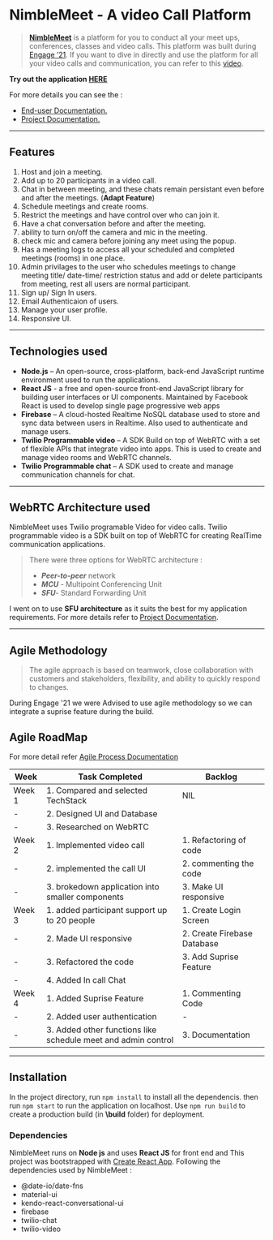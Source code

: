 # NimbleMeet - A video Call Platform

> [**NimbleMeet**](https://teamsclone-hosting.web.app/) is a platform for you to conduct all your meet ups, conferences, classes and video calls. This platform was built during [Engage ’21](https://microsoft.acehacker.com/engage2021/). If you want to dive in directly and use the platform for all your video calls and communication, you can refer to this [video](https://youtu.be/fGbMYlIo85w).

**Try out the application [HERE](https://teamsclone-hosting.web.app/)**

For more details you can see the :
- [End-user Documentation.](https://docs.google.com/document/d/1kZGtg0Dant_C0DXceSIZ3JdEgP0VZU44/edit)
- [Project Documentation.](https://docs.google.com/document/d/1otgZ0irjIOBO81owPQU-kHpk6SgAMO-7/edit)

---

## Features

1. 	Host and join a meeting.
2.	Add up to 20 participants in a video call.
3.	Chat in between meeting, and these chats remain persistant even before and after the meetings. (**Adapt Feature**)
4.	Schedule meetings and create rooms.
5.	Restrict the meetings and have control over who can join it.
6.	Have a chat conversation before and after the meeting.
7.	ability to turn on/off the camera and mic in the meeting.
8.	check mic and camera before joining any meet using the popup.
9.	Has a meeting logs to access all your scheduled and completed meetings (rooms) in one place.
10.	Admin privilages to the user who schedules meetings to change meeting title/ date-time/ restriction status and add or delete participants from meeting, rest all users are normal participant.
11.	Sign up/ Sign In users.
12.	Email Authenticaion of users.
13.	Manage your user profile.
14. Responsive UI.

---
## Technologies used
-	**Node.js** – An open-source, cross-platform, back-end JavaScript runtime environment used to run the applications.
-	**React JS** - a free and open-source front-end JavaScript library for building user interfaces or UI components. Maintained by Facebook React is used to develop single page progressive web apps
-	**Firebase** – A cloud-hosted Realtime NoSQL database used to store and sync data between users in Realtime. Also used to authenticate and manage users.
-	**Twilio Programmable video** – A SDK Build on top of WebRTC with a set of flexible APIs that integrate video into apps. This is used to create and manage video rooms and WebRTC channels.
-	**Twilio Programmable chat** – A SDK used to create and manage communication channels for chat.

---
## WebRTC Architecture used

NimbleMeet uses Twilio programable Video for video calls. Twilio programmable video is a SDK built on top of WebRTC for creating RealTime communication applications. 

> There were three options for WebRTC architecture :
>- ***Peer-to-peer*** network
>- ***MCU*** - Multipoint Conferencing Unit
>- ***SFU***- Standard Forwarding Unit

I went on to use **SFU architecture** as it suits the best for my application requirements. For more details refer to [Project Documentation](https://docs.google.com/document/d/1otgZ0irjIOBO81owPQU-kHpk6SgAMO-7/edit).

---

## **Agile Methodology**

>The agile approach is based on teamwork, close collaboration with customers and stakeholders, flexibility, and ability to quickly respond to changes. 

During Engage '21 we were Advised to use agile methodology so we can integrate a suprise feature during the build.

## **Agile RoadMap**

For more detail refer [Agile Process Documentation](https://docs.google.com/document/d/1otgZ0irjIOBO81owPQU-kHpk6SgAMO-7/edit)

| Week | Task Completed | Backlog |
------------ | ------------- | ---
|Week 1 | 1. Compared and selected TechStack | NIL
-|2. Designed UI and Database  | 
-|3. Researched on WebRTC|
Week 2 | 1. Implemented video call | 1. Refactoring of code
-|2. implemented the call UI | 2. commenting the code
-| 3. brokedown application into smaller components| 3. Make UI responsive 
Week 3 | 1. added participant support up to 20 people | 1. Create Login Screen
-|2. Made UI responsive | 2. Create Firebase Database
-| 3. Refactored the code| 3. Add Suprise Feature 
-|4. Added In call Chat|
Week 4 | 1. Added Suprise Feature | 1. Commenting Code
-|2. Added user authentication | -
-| 3. Added other functions like schedule meet and admin control| 3. Documentation

---

## Installation

In the project directory, run `npm install` to install all the dependencis. then run `npm start` to run the application on localhost. Use `npm run build` to create a production build (in **\build** folder) for deployment.

### Dependencies

NimbleMeet runs on **Node js** and uses **React JS** for front end and
This project was bootstrapped with [Create React App](https://github.com/facebook/create-react-app). Following the dependencies used by NimbleMeet :

- @date-io/date-fns
- material-ui
- kendo-react-conversational-ui
- firebase
- twilio-chat
- twilio-video
